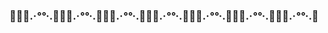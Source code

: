 ### 🐠🐚🐠.·*°°*·.🐠🐚🐠.·*°°*·.🐠🐚🐠.·*°°*·.🐠🐚🐠.·*°°*·.🐠🐚🐠.·*°°*·.🐠🐚🐠.·*°°*·.🐠🐚🐠.·*°°*·.🐠

<!--
**katakatahanahana/katakatahanahana** is a ✨ _special_ ✨ repository because its `README.md` (this file) appears on your GitHub profile.

Here are some ideas to get you started:

- 🔭 I’m currently working on ...
- 🌱 I’m currently learning ...
- 👯 I’m looking to collaborate on ...
- 🤔 I’m looking for help with ...
- 💬 Ask me about ...
- 📫 How to reach me: ...
- 😄 Pronouns: ...
- ⚡ Fun fact: ...
-->
